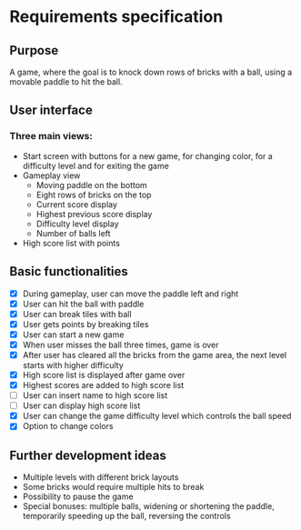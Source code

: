# Requirements specification
## Purpose
A game, where the goal is to knock down rows of bricks with a ball, using a movable paddle to hit the ball. 
## User interface
### Three main views:
- Start screen with buttons for a new game, for changing color, for a difficulty level and for exiting the game
- Gameplay view
  - Moving paddle on the bottom
  - Eight rows of bricks on the top
  - Current score display
  - Highest previous score display
  - Difficulty level display
  - Number of balls left
- High score list with points
## Basic functionalities
- [x] During gameplay, user can move the paddle left and right
- [x] User can hit the ball with paddle
- [x] User can break tiles with ball
- [x] User gets points by breaking tiles
- [x] User can start a new game
- [x] When user misses the ball three times, game is over
- [x] After user has cleared all the bricks from the game area, the next level starts with higher difficulty
- [x] High score list is displayed after game over
- [x] Highest scores are added to high score list
- [ ] User can insert name to high score list
- [ ] User can display high score list
- [x] User can change the game difficulty level which controls the ball speed
- [x] Option to change colors 

## Further development ideas
- Multiple levels with different brick layouts
- Some bricks would require multiple hits to break
- Possibility to pause the game
- Special bonuses: multiple balls, widening or shortening the paddle, temporarily speeding up the ball, reversing the controls
